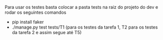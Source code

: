 Para usar os testes basta colocar a pasta tests na raiz do projeto do dev e rodar os seguintes comandos
- pip install faker
- ./manage.py test tests/T1 (para os testes da tarefa 1, T2 para os testes da tarefa 2 e assim segue até T5)
